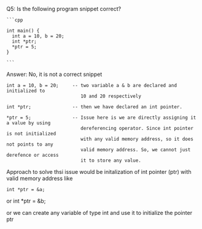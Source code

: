 Q5: Is the following program snippet correct?

    ```cpp

    int main() {
      int a = 10, b = 20;
      int *ptr;
      *ptr = 5;
    }

    ```

Answer: No, it is not a correct snippet

    int a = 10, b = 20;     -- two variable a & b are declared and initialized to 
                               10 and 20 respectively
    
    int *ptr;               -- then we have declared an int pointer.

    *ptr = 5;               -- Issue here is we are directly assigning it a value by using 
                               dereferencing operator. Since int pointer is not initialized
                               with any valid memory address, so it does not points to any 
                               valid memory address. So, we cannot just derefence or access
                               it to store any value.

Approach to solve thsi issue would be initalization of int pointer (ptr) with valid memory address
like

    int *ptr = &a;
  or
    int *ptr = &b;
  
  or 
    we can create any variable of type int and use it to initialize the pointer ptr

    